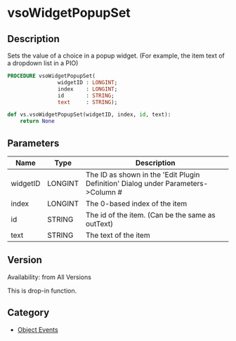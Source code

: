 # vsoWidgetPopupSet

## Description
Sets the value of a choice in a popup widget. (For example, the item text of a dropdown list in a PIO)

```pascal
PROCEDURE vsoWidgetPopupSet(
				widgetID : LONGINT;
				index    : LONGINT;
				id       : STRING;
				text     : STRING);
```

```python
def vs.vsoWidgetPopupSet(widgetID, index, id, text):
    return None
```

## Parameters
|Name|Type|Description|
|---|---|---|
|widgetID|LONGINT|The ID as shown in the 'Edit Plugin Definition' Dialog under Parameters->Column #|
|index|LONGINT|The 0-based index of the item|
|id|STRING|The id of the item. (Can be the same as outText)|
|text|STRING|The text of the item|

## Version
Availability: from All Versions

This is drop-in function.

## Category
* [Object Events](../Categories/Object%20Events.md)
